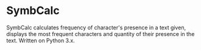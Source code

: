 # SymbCalc
SymbCalc calculates frequency of character's presence in a text given, displays the most frequent characters and quantity of their presence in the text. Written on Python 3.x.
